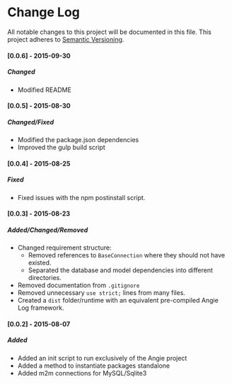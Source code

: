 # Change Log
All notable changes to this project will be documented in this file.
This project adheres to [Semantic Versioning](http://semver.org/).

#### [0.0.6] - 2015-09-30
##### Changed
- Modified README

#### [0.0.5] - 2015-08-30
##### Changed/Fixed
- Modified the package.json dependencies
- Improved the gulp build script

#### [0.0.4] - 2015-08-25
##### Fixed
- Fixed issues with the npm postinstall script.

#### [0.0.3] - 2015-08-23
##### Added/Changed/Removed
- Changed requirement structure:
    - Removed references to `BaseConnection` where they should not have existed.
    - Separated the database and model dependencies into different directories.
- Removed documentation from `.gitignore`
- Removed unnecessary `use strict;` lines from many files.
- Created a `dist` folder/runtime with an equivalent pre-compiled Angie Log framework.

#### [0.0.2] - 2015-08-07
##### Added
- Added an init script to run exclusively of the Angie project
- Added a method to instantiate packages standalone
- Added m2m connections for MySQL/Sqlite3
